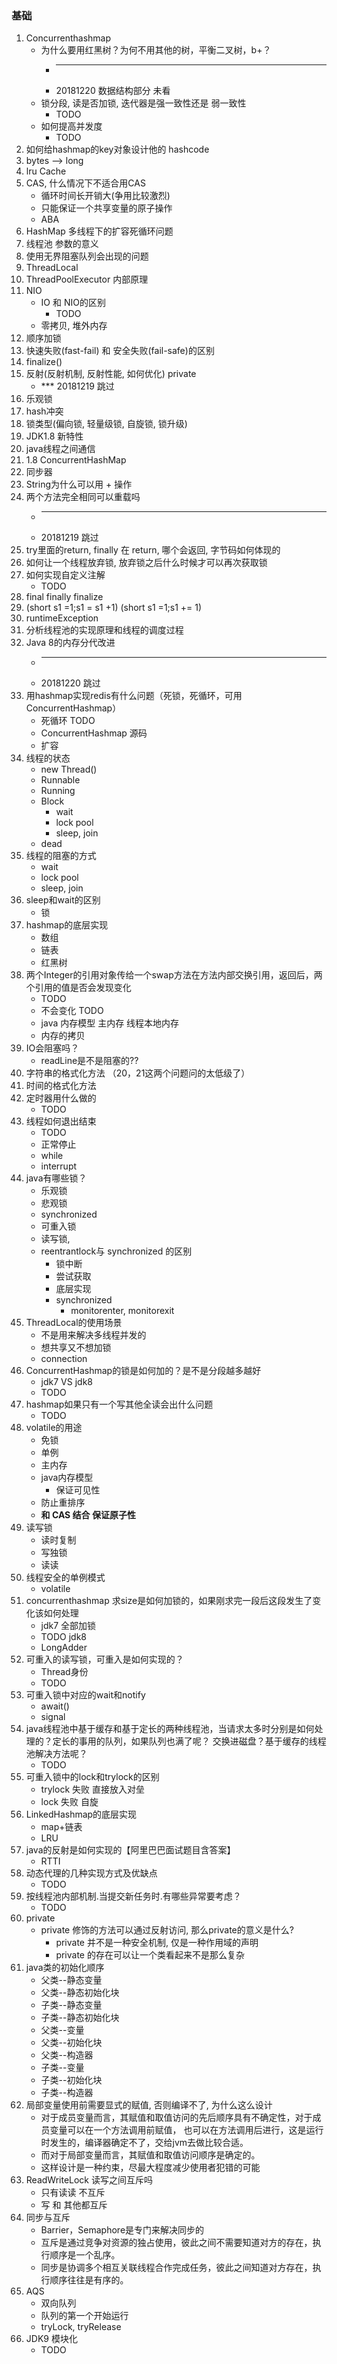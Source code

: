 ### 基础
1. Concurrenthashmap 
    - 为什么要用红黑树？为何不用其他的树，平衡二叉树，b+？
        - ***
        - 20181220 数据结构部分 未看
    - 锁分段, 读是否加锁, 迭代器是强一致性还是 弱一致性
        - TODO
    - 如何提高并发度
        - TODO
2. 如何给hashmap的key对象设计他的 hashcode
3. bytes --> long
4. lru Cache
6. CAS, 什么情况下不适合用CAS
    - 循环时间长开销大(争用比较激烈)
    - 只能保证一个共享变量的原子操作
    - ABA
7. HashMap 多线程下的扩容死循环问题
8. 线程池 参数的意义
9. 使用无界阻塞队列会出现的问题
11. ThreadLocal
12. ThreadPoolExecutor 内部原理
13. NIO
    - IO 和  NIO的区别 
        - TODO
    - 零拷贝, 堆外内存
14. 顺序加锁
15. 快速失败(fast-fail) 和 安全失败(fail-safe)的区别
16. finalize()
17. 反射(反射机制, 反射性能, 如何优化) private
    - *** 20181219 跳过
18. 乐观锁
19. hash冲突
20. 锁类型(偏向锁, 轻量级锁, 自旋锁, 锁升级)
21. JDK1.8 新特性
22. java线程之间通信
23. 1.8 ConcurrentHashMap
24. 同步器
25. String为什么可以用 + 操作
26. 两个方法完全相同可以重载吗
    - ***
    - 20181219 跳过
27. try里面的return, finally 在 return, 哪个会返回, 字节码如何体现的
29. 如何让一个线程放弃锁, 放弃锁之后什么时候才可以再次获取锁
30. 如何实现自定义注解
    - TODO
31. final finally finalize
32. (short s1 =1;s1 = s1 +1) (short s1 =1;s1 += 1)
33. runtimeException
34. 分析线程池的实现原理和线程的调度过程
35. Java 8的内存分代改进
     - ***
     - 20181220 跳过
36. 用hashmap实现redis有什么问题（死锁，死循环，可用 ConcurrentHashmap）
    - 死循环 TODO
    - ConcurrentHashmap 源码 
    - 扩容
37. 线程的状态
    - new Thread() 
    - Runnable 
    - Running 
    - Block
        - wait
        - lock pool
        - sleep, join
    - dead 
38. 线程的阻塞的方式
    - wait
    - lock pool
    - sleep, join
39. sleep和wait的区别
    - 锁
40. hashmap的底层实现
    - 数组
    - 链表
    - 红黑树
41. 两个Integer的引用对象传给一个swap方法在方法内部交换引用，返回后，两个引用的值是否会发现变化
    - TODO
    - 不会变化 TODO
    - java 内存模型 主内存 线程本地内存
    - 内存的拷贝
42. IO会阻塞吗？
    - readLine是不是阻塞的??
43. 字符串的格式化方法 （20，21这两个问题问的太低级了）
44. 时间的格式化方法
45. 定时器用什么做的
    - TODO
46. 线程如何退出结束
    - TODO
    - 正常停止
    - while
    - interrupt
47. java有哪些锁？
    - 乐观锁 
    - 悲观锁 
    - synchronized 
    - 可重入锁 
    - 读写锁,
    - reentrantlock与 synchronized 的区别
        - 锁中断
        - 尝试获取
        - 底层实现
        - synchronized
            - monitorenter, monitorexit
48. ThreadLocal的使用场景
    - 不是用来解决多线程并发的
    - 想共享又不想加锁
    - connection
49. ConcurrentHashmap的锁是如何加的？是不是分段越多越好
    - jdk7 VS jdk8
    - TODO
50. hashmap如果只有一个写其他全读会出什么问题
    - TODO
51. volatile的用途
    - 免锁
    - 单例
    - 主内存
    - java内存模型
        - 保证可见性
    - 防止重排序
    - **和 CAS 结合 保证原子性**
52. 读写锁
    - 读时复制
    - 写独锁
    - 读读
53. 线程安全的单例模式
    - volatile    
54. concurrenthashmap 求size是如何加锁的，如果刚求完一段后这段发生了变化该如何处理
    - jdk7 全部加锁
    - TODO jdk8
    - LongAdder
55. 可重入的读写锁，可重入是如何实现的？
    - Thread身份
    - TODO
56. 可重入锁中对应的wait和notify
    - await()
    - signal
57. java线程池中基于缓存和基于定长的两种线程池，当请求太多时分别是如何处理的？定长的事用的队列，如果队列也满了呢？
    交换进磁盘？基于缓存的线程池解决方法呢？
    - TODO
58. 可重入锁中的lock和trylock的区别
    - trylock 失败 直接放入对垒
    - lock 失败 自旋
59. LinkedHashmap的底层实现
    - map+链表
    - LRU
60. java的反射是如何实现的【阿里巴巴面试题目含答案】
    - RTTI
61. 动态代理的几种实现方式及优缺点
    - TODO
62. 按线程池内部机制.当提交新任务时.有哪些异常要考虑？
    - TODO
63. private
    - private 修饰的方法可以通过反射访问, 那么private的意义是什么?
        - private 并不是一种安全机制, 仅是一种作用域的声明
        - private 的存在可以让一个类看起来不是那么复杂
64. java类的初始化顺序
    - 父类--静态变量
    - 父类--静态初始化块
    - 子类--静态变量
    - 子类--静态初始化块
    - 父类--变量
    - 父类--初始化块
    - 父类--构造器
    - 子类--变量
    - 子类--初始化块
    - 子类--构造器
65. 局部变量使用前需要显式的赋值, 否则编译不了, 为什么这么设计
    - 对于成员变量而言，其赋值和取值访问的先后顺序具有不确定性，对于成员变量可以在一个方法调用前赋值，
    也可以在方法调用后进行，这是运行时发生的，编译器确定不了，交给jvm去做比较合适。
    - 而对于局部变量而言，其赋值和取值访问顺序是确定的。
    - 这样设计是一种约束，尽最大程度减少使用者犯错的可能
66. ReadWriteLock 读写之间互斥吗
    - 只有读读 不互斥
    - 写 和 其他都互斥
67. 同步与互斥
    - Barrier，Semaphore是专门来解决同步的
    - 互斥是通过竞争对资源的独占使用，彼此之间不需要知道对方的存在，执行顺序是一个乱序。
    - 同步是协调多个相互关联线程合作完成任务，彼此之间知道对方存在，执行顺序往往是有序的。
68. AQS
    - 双向队列
    - 队列的第一个开始运行
    - tryLock, tryRelease
69. JDK9 模块化
    - TODO
